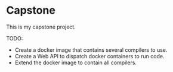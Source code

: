 # Capstone

This is my capstone project.

TODO:

- Create a docker image that contains several compilers to use.
- Create a Web API to dispatch docker containers to run code.
- Extend the docker image to contain all compilers.
